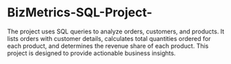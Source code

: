 # BizMetrics-SQL-Project-
The project uses SQL queries to analyze orders, customers, and products. It lists orders with customer details, calculates total quantities ordered for each product, and determines the revenue share of each product. This project is designed to provide actionable business insights. ​​
